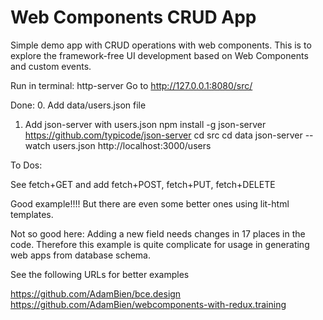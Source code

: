 # Web Components CRUD App

Simple demo app with CRUD operations with web components.
This is to explore the framework-free UI development based on Web Components and custom events.

Run in terminal: http-server
Go to http://127.0.0.1:8080/src/

Done:
0. Add data/users.json file
1. Add json-server with users.json
npm install -g json-server
https://github.com/typicode/json-server
cd src
cd data 
json-server --watch users.json
http://localhost:3000/users

To Dos:

See fetch+GET and 
add fetch+POST, fetch+PUT, fetch+DELETE

Good example!!!!
But there are even some better ones using lit-html templates.

Not so good here: Adding a new field needs changes in 17 places in the code.
Therefore this example is quite complicate for usage in generating web apps from database schema.

See the following URLs for better examples

https://github.com/AdamBien/bce.design
https://github.com/AdamBien/webcomponents-with-redux.training
